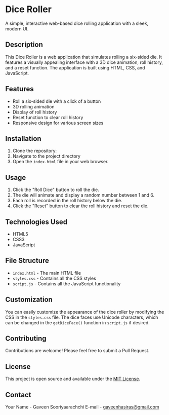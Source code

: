 # Dice Roller

A simple, interactive web-based dice rolling application with a sleek, modern UI.

## Description

This Dice Roller is a web application that simulates rolling a six-sided die. It features a visually appealing interface with a 3D dice animation, roll history, and a reset function. The application is built using HTML, CSS, and JavaScript.

## Features

- Roll a six-sided die with a click of a button
- 3D rolling animation
- Display of roll history
- Reset function to clear roll history
- Responsive design for various screen sizes

## Installation

1. Clone the repository:
2. Navigate to the project directory
3. Open the `index.html` file in your web browser.

## Usage

1. Click the "Roll Dice" button to roll the die.
2. The die will animate and display a random number between 1 and 6.
3. Each roll is recorded in the roll history below the die.
4. Click the "Reset" button to clear the roll history and reset the die.

## Technologies Used

- HTML5
- CSS3
- JavaScript

## File Structure

- `index.html` - The main HTML file
- `styles.css` - Contains all the CSS styles
- `script.js` - Contains all the JavaScript functionality

## Customization

You can easily customize the appearance of the dice roller by modifying the CSS in the `styles.css` file. The dice faces use Unicode characters, which can be changed in the `getDiceFace()` function in `script.js` if desired.

## Contributing

Contributions are welcome! Please feel free to submit a Pull Request.

## License

This project is open source and available under the [MIT License](LICENSE).

## Contact

Your Name - Gaveen Sooriyaarachchi
E-mail - gaveenhasiras@gmail.com
